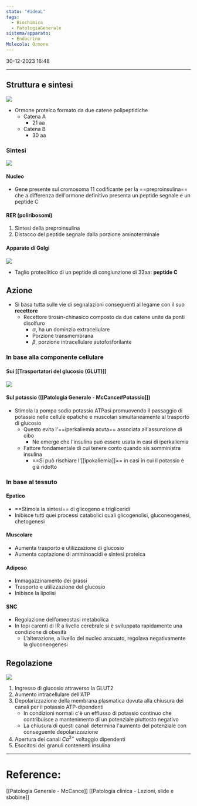 ```yaml
---
stato: "#ideaL"
tags:
  - Biochimica
  - PatologiaGenerale
sistema/apparato:
  - Endocrino
Molecola: Ormone
---
```

30-12-2023 16:48

--- 

## Struttura e sintesi 
![](https://i.imgur.com/UpsFRdZ.png)


- Ormone proteico formato da due catene polipeptidiche
	- Catena A
		- 21 aa
	- Catena B
		- 30 aa
### Sintesi 
![](https://i.imgur.com/BUW6pZE.png)
#### Nucleo
- Gene presente sul cromosoma 11 codificante per la ==preproinsulina== che a differenza dell'ormone definitivo presenta un peptide segnale e un peptide C
#### RER (poliribosomi)
1. Sintesi della preproinsulina
2. Distacco del peptide segnale dalla porzione aminoterminale
#### Apparato di Golgi

![](https://i.imgur.com/F2UFigu.png)

- Taglio proteolitico di un peptide di congiunzione di 33aa: **peptide C**
## Azione
- Si basa tutta sulle vie di segnalazioni conseguenti al legame con il suo **recettore**
	- Recettore tirosin-chinasico composto da due catene unite da ponti disolfuro
		- $\alpha$, ha un dominzio extracellulare
		- Porzione transmembrana
		- $\beta$, porzione intracellulare autofosforilante

### In base alla componente cellulare
#### Sui [[Trasportatori del glucosio (GLUT)]]
![](https://i.imgur.com/BtzSgGm.png)

#### Sul potassio ([[Patologia Generale - McCance#Potassio]])
- Stimola la pompa sodio potassio ATPasi promuovendo il passaggio di potassio nelle cellule epatiche e muscolari simultaneamente al trasporto di glucosio
	- Questo evita l'==iperkaliemia acuta== associata all'assunzione di cibo
		- Ne emerge che l'insulina può essere usata in casi di iperkaliemia
	- Fattore fondamentale di cui tenere conto quando sis somministra insulina
		- ==Si può rischiare l'[[ipokaliemia]]== in casi in cui il potassio è già ridotto

### In base al tessuto
#### Epatico
- ==Stimola la sintesi== di glicogeno e trigliceridi
- Inibisce tutti quei processi catabolici quali glicogenolisi, gluconeogenesi, chetogenesi
#### Muscolare
- Aumenta trasporto e utilizzazione di glucosio
- Aumenta captazione di amminoacidi e sintesi proteica
#### Adiposo
- Immagazzinamento dei grassi
- Trasporto e utilizzazione del glucosio
- Inibisce la lipolisi
#### SNC
- Regolazione dell’omeostasi metabolica
- In topi carenti di IR a livello cerebrale si è sviluppata rapidamente una condizione di obesità 
	- L’alterazione, a livello del nucleo aracuato, regolava negativamente la gluconeogenesi


## Regolazione
![](https://i.imgur.com/Q9Zuc8w.png)

1. Ingresso di glucosio attraverso la GLUT2
2. Aumento intracellulare dell'ATP
3. Depolarizzazione della membrana plasmatica dovuta alla chiusura dei canali per il potassio ATP-dipendenti
	- In condizioni normali c'è un efflusso di potassio continuo che contribuisce a mantenimento di un potenziale piuttosto negativo
	- La chiusura di questi canali determina l'aumento del potenziale con conseguente depolarizzazione
4. Apertura dei canali $Ca^{2+}$ voltaggio dipendenti
5. Esocitosi dei granuli contenenti insulina








--- 
# Reference:
[[Patologia Generale - McCance]]
[[Patologia clinica - Lezioni, slide e sbobine]]